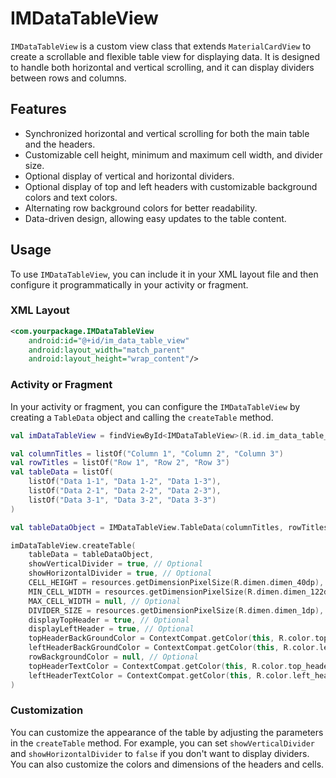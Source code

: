 
# IMDataTableView

`IMDataTableView` is a custom view class that extends `MaterialCardView` to create a scrollable and flexible table view for displaying data. It is designed to handle both horizontal and vertical scrolling, and it can display dividers between rows and columns.

## Features

- Synchronized horizontal and vertical scrolling for both the main table and the headers.
- Customizable cell height, minimum and maximum cell width, and divider size.
- Optional display of vertical and horizontal dividers.
- Optional display of top and left headers with customizable background colors and text colors.
- Alternating row background colors for better readability.
- Data-driven design, allowing easy updates to the table content.

## Usage

To use `IMDataTableView`, you can include it in your XML layout file and then configure it programmatically in your activity or fragment.

### XML Layout

```xml
<com.yourpackage.IMDataTableView
    android:id="@+id/im_data_table_view"
    android:layout_width="match_parent"
    android:layout_height="wrap_content"/>
```

### Activity or Fragment

In your activity or fragment, you can configure the `IMDataTableView` by creating a `TableData` object and calling the `createTable` method.

```kotlin
val imDataTableView = findViewById<IMDataTableView>(R.id.im_data_table_view)

val columnTitles = listOf("Column 1", "Column 2", "Column 3")
val rowTitles = listOf("Row 1", "Row 2", "Row 3")
val tableData = listOf(
    listOf("Data 1-1", "Data 1-2", "Data 1-3"),
    listOf("Data 2-1", "Data 2-2", "Data 2-3"),
    listOf("Data 3-1", "Data 3-2", "Data 3-3")
)

val tableDataObject = IMDataTableView.TableData(columnTitles, rowTitles, tableData)

imDataTableView.createTable(
    tableData = tableDataObject,
    showVerticalDivider = true, // Optional
    showHorizontalDivider = true, // Optional
    CELL_HEIGHT = resources.getDimensionPixelSize(R.dimen.dimen_40dp), // Optional
    MIN_CELL_WIDTH = resources.getDimensionPixelSize(R.dimen.dimen_122dp), // Optional
    MAX_CELL_WIDTH = null, // Optional
    DIVIDER_SIZE = resources.getDimensionPixelSize(R.dimen.dimen_1dp), // Optional
    displayTopHeader = true, // Optional
    displayLeftHeader = true, // Optional
    topHeaderBackGroundColor = ContextCompat.getColor(this, R.color.top_header_bg), // Optional
    leftHeaderBackGroundColor = ContextCompat.getColor(this, R.color.left_header_bg), // Optional
    rowBackgroundColor = null, // Optional
    topHeaderTextColor = ContextCompat.getColor(this, R.color.top_header_text), // Optional
    leftHeaderTextColor = ContextCompat.getColor(this, R.color.left_header_text) // Optional
)
```

### Customization

You can customize the appearance of the table by adjusting the parameters in the `createTable` method. For example, you can set `showVerticalDivider` and `showHorizontalDivider` to `false` if you don't want to display dividers. You can also customize the colors and dimensions of the headers and cells.
